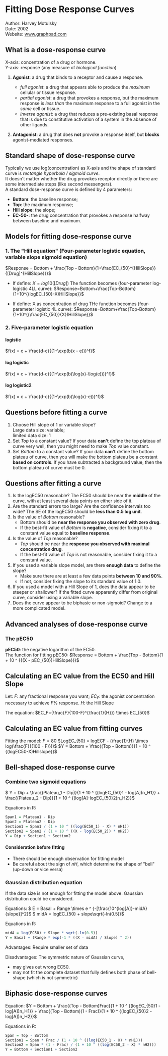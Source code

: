 # Fitting Dose Response Curves

Author: Harvey Motulsky  
Date: 2002  
Website: www.graphpad.com

## What is a dose-response curve

X-axis: concentration of a drug or hormone.  
Y-axis: response (any measure of _biological function_)

1. **Agonist**: a drug that binds to a receptor and cause a response.

    * _full agonist_: a drug that appears able to produce the _maximum_ cellular or tissue response.
    * _partial agonist_: a drug that provokes a response, but the maximum response is _less than_ the maximum response to a full agonist in the _same_ cell or tissue.
    * _inverse agonist_: a drug that reduces a pre-existing basal response that is due to constitutive activation of a system in the absence of other ligands.

2. **Antagonist**: a drug that does **not** provoke a response itself, but **blocks** agonist-mediated responses.

## Standard shape of dose-response curve

Typically we use log(concentration) as X-axis and the shape of standard curve is _rectangle hyperbola / sigmoid curve_.  
It doesn't matter whether the drug provokes receptor directly or there are some intermediate steps (like second messengers).  
A standard dose-response curve is defined by 4 parameters:

* **Bottom**: the baseline response;
* **Top**: the maximum response;
* **Hill slope**: the slope;
* **EC-50-**: the drug concentration that provokes a response halfway between baseline and maximum.

## Models for fitting dose-response curve

### 1. The "Hill equation" (Four-parameter logistic equation, variable slope sigmoid equation) 

$Response = Bottom + \frac{Top - Bottom}{1+\frac{EC_{50}^{HillSlope}}{[Drug]^{HillSlope}}}$

* If define: $X=log10([Drug])$
The function becomes (four-parameter log-logistic 4LL curve):
$Response=Bottom+\frac{Top-Bottom}{1+10^{(logEC_{50}-X)HillSlope}}$

* If define: X as concentration of drug
THe function becomes (four-parameter logistic 4L curve):
$Response=Bottom+\frac{Top-Bottom}{1+10^{(\frac{EC_{50}}{X})HillSlope}}$

### 2. Five-parameter logistic equation

#### logistic

$f(x) = c + \frac{d-c}{(1+\exp(b(x - e)))^f}$

#### log logistic

$f(x) = c + \frac{d-c}{(1+\exp(b(\log(x)-\log(e))))^f}$

#### log logistic2

$f(x) = c + \frac{d-c}{(1+\exp(b(\log(x)-e)))^f}$

## Questions before fitting a curve

1. Choose Hill slope of 1 or variable slope?  
Large data size: variable;  
limited data size: 1
2. Set _Top_ to a constant value?
If your data **can't** define the top plateau of curve very well, then you might need to make _Top_ value constant.
3. Set _Bottom_ to a constant value?
If your data **can't** define the bottom plateau of curve, then you will make the bottom plateau be a constant **based on controls**. If you have subtracted a background value, then the bottom plateau of curve must be 0.

## Questions after fitting a curve

1. Is the logEC50 reasonable?
The EC50 should be near the **middle** of the curve, with at least several data points on either side of it.
2. Are the standard errors too large? Are the confidence intervals too wide?
The SE of the logEC50 should be **less than 0.5 log unit**.
3. Is the value of _Bottom_ reasonable?
    * Bottom should be **near the response you observed with zero drug**.
    * If the best-fit value of _Bottom_ is **negative**, consider fixing it to a constant value equal to **baseline response**.
4. Is the value of _Top_ reasonable?
    * _Top_ should be near the **response you observed with maximal concentration drug**.
    * If the best-fit value of _Top_ is not reasonable, consider fixing it to a constant value.
5. If you used a variable slope model, are there **enough data** to define the slope?
    * Make sure there are at least a few data points **between 10 and 90%**.
    * If not, consider fixing the slope to its standard value of 1.0.
6. If you used a model with a Hill Slope of 1, does the data appear to be steeper or shallower?
If the fitted curve apparently differ from original curve, consider using a variable slope.
7. Does the curve appear to be biphasic or non-sigmoid?
Change to a more complicated model.

## Advanced analyses of dose-response curve

### The pEC50

**pEC50**: the negative logarithm of the EC50.  
The function for fitting pEC50:
$Response = Bottom + \frac{Top - Bottom}{1 + 10 ^ {{(X - pEC_{50})HillSlope}}}$

## Calculating an EC value from the EC50 and Hill Slope

Let:
$F$: any fractional response you want;
$EC_F$: the agonist concentration necessary to achieve $F$% response.
$H$: the Hill Slope

The equation:
$EC_F=(\frac{F}{100-F}^{\frac{1}{H}}) \times EC_{50}$

## Calculating an EC value from fitting curves

Fitting the model:
$F= 80$
$LogEC_{50} = logECF - (\frac{1}{H} \times log(\frac{F}{(100 - F)}))$
$Y = Bottom + \frac{(Top - Bottom)}{1 + 10 ^ {(logEC50-X)Hillslope}}$

## Bell-shaped dose-response curve

### Combine two sigmoid equations

$ Y = Dip + \frac{(Plateau_1 - Dip)}{1 + 10 ^ {(logEC_{50}1 - log[A])n_H1}} + \frac{(Plateau_2 - Dip)}{1 + 10 ^ {(log[A]-logEC_{50}2)n_H2}}$

Equations in R:

```R
Span1 = Plateau1 - Dip
Span2 = Plateau2 - Dip
Section1 = Span1 / (1 + 10 ^ ((log(EC50_1) - X) * nH1))
Section2 = Span2 / (1 + 10 ^ ((X - log(EC50_2)) * nH2))
Y = Dip + Section1 + Section2
```

#### Consideration before fitting

* There should be enough observation for fitting model
* Be careful about the sign of _nH_, which determine the shape of "bell" (up-down or vice versa)

### Gaussian distribution equation

If the data size is not enough for fitting the model above. Gaussian distribution could be considered.

Equations:
$ E = Basal + Range \times e ^ {-[\frac{10^{log[A]}-midA}{slope}]^2}$
$ midA = logEC_{50} + slope\sqrt{-ln(0.5)}$

Equations in R:

```R
midA = log(EC50) + Slope * sqrt(-ln(0.5))
Y = Basal + (Range * exp(-1 * ((X - midA) / Slope) ^ 2))
```

Advantages: Require smaller set of data

Disadvantages: The symmetric nature of Gaussian curve,

* may gives out wrong EC50.
* may not fit the complete dataset that fully defines both phase of bell-shape (which is not symmetric)

## Biphasic dose-response curves

Equation:
$Y = Bottom + \frac{(Top - Bottom)Frac}{1 + 10 ^ {(logEC_{50}1 - log[A])n_H1}} + \frac{(Top - Bottom)(1 - Frac)}{1 + 10 ^ {(logEC_{50}2 - log[A])n_H2}}$

Equations in R:

```R
Span = Top - Bottom
Section1 = Span * Frac / (1 + 10 ^ ((log(EC50_1 - X) * nH1)))
Section2 = Span * (1 - Frac) / (1 + 10 ^ ((log(EC50_2 - X) * nH2)))
Y = Bottom + Section1 + Section2
```
